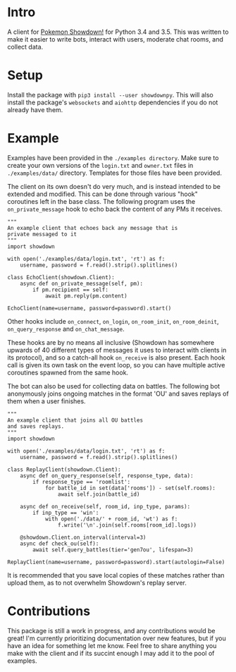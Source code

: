 # Intro
A client for [Pokemon Showdown!](https://pokemonshowdown.com/) for Python 3.4 and 3.5. This was written to make it easier to write bots, interact with users, moderate chat rooms, and collect data.

# Setup
Install the package with ``pip3 install --user showdownpy``. This will also install the package's ``websockets`` and ``aiohttp`` dependencies if you do not already have them.

# Example
Examples have been provided in the ``./examples directory``. Make sure to create your own versions of the ``login.txt`` and ``owner.txt`` files in ``./examples/data/`` directory. Templates for those files have been provided.

The client on its own doesn't do very much, and is instead intended to be extended and modified. This can be done through various "hook" coroutines left in the base class. The following program uses the ``on_private_message`` hook to echo back the content of any PMs it receives.

```python3
"""
An example client that echoes back any message that is 
private messaged to it
"""
import showdown

with open('./examples/data/login.txt', 'rt') as f:
    username, password = f.read().strip().splitlines()
   
class EchoClient(showdown.Client):
    async def on_private_message(self, pm):
        if pm.recipient == self:
            await pm.reply(pm.content)

EchoClient(name=username, password=password).start()
```

Other hooks include ``on_connect``, ``on_login``, ``on_room_init``, ``on_room_deinit``, ``on_query_response`` and ``on_chat_message``.

These hooks are by no means all inclusive (Showdown has somewhere upwards of 40 different types of messages it uses to interact with clients in its protocol), and so a catch-all hook `on_receive` is also present. Each hook call is given its own task on the event loop, so you can have multiple active coroutines spawned from the same hook.

The bot can also be used for collecting data on battles. The following bot anonymously joins ongoing matches in the format 'OU' and saves replays of them when a user finishes.

```python3
"""
An example client that joins all OU battles
and saves replays.
"""
import showdown

with open('./examples/data/login.txt', 'rt') as f:
    username, password = f.read().strip().splitlines()

class ReplayClient(showdown.Client):
    async def on_query_response(self, response_type, data):
        if response_type == 'roomlist':
            for battle_id in set(data['rooms']) - set(self.rooms):
                await self.join(battle_id)

    async def on_receive(self, room_id, inp_type, params):
        if inp_type == 'win':
            with open('./data/' + room_id, 'wt') as f:
                f.write('\n'.join(self.rooms[room_id].logs))
                
    @showdown.Client.on_interval(interval=3)
    async def check_ou(self): 
        await self.query_battles(tier='gen7ou', lifespan=3)

ReplayClient(name=username, password=password).start(autologin=False)
```

It is recommended that you save local copies of these matches rather than upload them, as to not overwhelm Showdown's replay server.

# Contributions
This package is still a work in progress, and any contributions would be great! I'm currently prioritizing documentation over new features, but if you have an idea for something let me know. Feel free to share anything you make with the client and if its succint enough I may add it to the pool of examples.
